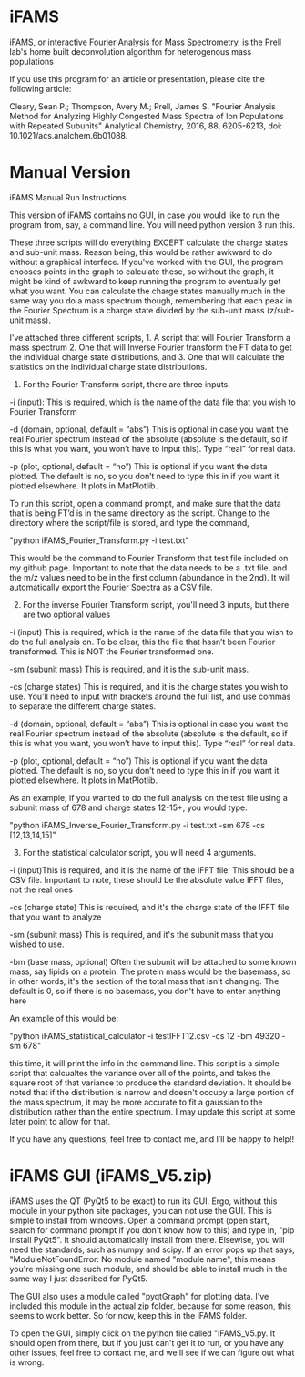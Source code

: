 # iFAMS
iFAMS, or interactive Fourier Analysis for Mass Spectrometry, is the Prell lab's home built deconvolution algorithm for heterogenous mass populations

If you use this program for an article or presentation, please cite the following article:

Cleary, Sean P.; Thompson, Avery M.; Prell, James S. "Fourier Analysis Method for Analyzing Highly Congested Mass Spectra of Ion Populations with Repeated Subunits" Analytical Chemistry, 2016, 88, 6205-6213, doi: 10.1021/acs.analchem.6b01088.

# Manual Version

iFAMS Manual Run Instructions

This version of iFAMS contains no GUI, in case you would like to run the program from, say, a command line.  You will need python version 3 run this.

These three scripts will do everything EXCEPT calculate the charge states and sub-unit mass.  Reason being, this would be rather awkward to do without a graphical interface.  If you've worked with the GUI, the program chooses points in the graph to calculate these, so without the graph, it might be kind of awkward to keep running the program to eventually get what you want. You can calculate the charge states manually much in the same way you do a mass spectrum though, remembering that each peak in the Fourier Spectrum is a charge state divided by the sub-unit mass (z/sub-unit mass).

I've attached three different scripts, 1. A script that will Fourier Transform a mass spectrum 2. One that will Inverse Fourier transform the FT data to get the individual charge state distributions, and 3. One that will calculate the statistics on the individual charge state distributions.

1.	For the Fourier Transform script, there are three inputs.  

-i (input): This is required, which is the name of the data file that you wish to Fourier Transform

-d (domain, optional, default = “abs”) This is optional in case you want the real Fourier spectrum instead of the absolute (absolute is the default, so if this is what you want, you won’t have to input this). Type “real” for real data.

-p (plot, optional, default = “no”) This is optional if you want the data plotted.  The default is no, so you don’t need to type this in if you want it plotted elsewhere.  It plots in MatPlotlib.

To run this script, open a command prompt, and make sure that the data that is being FT’d is in the same directory as the script.  Change to the directory where the script/file is stored, and type the command, 

"python    iFAMS_Fourier_Transform.py   -i test.txt" 

This would be the command to Fourier Transform that test file included on my github page.  Important to note that the data needs to be a .txt file, and the m/z values need to be in the first column (abundance in the 2nd).  It will automatically export the Fourier Spectra as a CSV file.


2.	For the inverse Fourier Transform script, you'll need 3 inputs, but there are two optional values

-i (input) This is required, which is the name of the data file that you wish to do the full analysis on.  To be clear, this the file that hasn’t been Fourier transformed.  This is NOT the Fourier transformed one.

-sm (subunit mass) This is required, and it is the sub-unit mass.  

-cs (charge states) This is required, and it is the charge states you wish to use.  You’ll need to input with brackets around the full list, and use commas to separate the different charge states.

-d (domain, optional, default = “abs”) This is optional in case you want the real Fourier spectrum instead of the absolute (absolute is the default, so if this is what you want, you won’t have to input this). Type “real” for real data.

-p (plot, optional, default = “no”) This is optional if you want the data plotted.  The default is no, so you don’t need to type this in if you want it plotted elsewhere.  It plots in MatPlotlib.

 As an example, if you wanted to do the full analysis on the test file using a subunit mass of 678 and charge states 12-15+, you would type:

 "python      iFAMS_Inverse_Fourier_Transform.py    -i test.txt    -sm 678     -cs [12,13,14,15]"


3. For the statistical calculator script, you will need 4 arguments.  

-i (input)This is required, and it is the name of the IFFT file.  This should be a CSV file. Important to note, these should be the absolute value IFFT files, not the real ones

-cs (charge state) This is required, and it's the charge state of the IFFT file that you want to analyze

-sm (subunit mass) This is required, and it's the subunit mass that you wished to use.

-bm (base mass, optional) Often the subunit will be attached to some known mass, say lipids on a protein. The protein mass would be the basemass, so in other words, it's the section of the total mass that isn't changing.  The default is 0, so if there is no basemass, you don't have to enter anything here   

An example of this would be:

"python      iFAMS_statistical_calculator -i testIFFT12.csv      -cs 12      -bm 49320     -sm 678" 

this time, it will print the info in the command line. This script is a simple script that calcualtes the variance over all of the points, and takes the square root of that variance to produce the standard deviation.  It should be noted that if the distribution is narrow and doesn't occupy a large portion of the mass spectrum, it may be more accurate to fit a gaussian to the distribution rather than the entire spectrum.  I may update this script at some later point to allow for that.

If you have any questions, feel free to contact me, and I’ll be happy to help!!

# iFAMS GUI (iFAMS_V5.zip)

iFAMS uses the QT (PyQt5 to be exact) to run its GUI.  Ergo, without this module in your python site packages, you can not use the GUI.  This is simple to install from windows.  Open a command prompt (open start, search for command prompt if you don't know how to this) and type in, "pip install PyQt5". It should automatically install from there.  Elsewise, you will need the standards, such as numpy and scipy.  If an error pops up that says, "ModuleNotFoundError: No module named "module name", this means you're missing one such module, and should be able to install much in the same way I just described for PyQt5.

The GUI also uses a module called "pyqtGraph" for plotting data.  I've included this module in the actual zip folder, because for some reason, this seems to work better.  So for now, keep this in the iFAMS folder.

To open the GUI, simply click on the python file called "iFAMS_V5.py.  It should open from there, but if you just can't get it to run, or you have any other issues, feel free to contact me, and we'll see if we can figure out what is wrong. 
